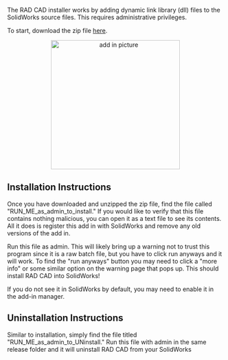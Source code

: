 The RAD CAD installer works by adding dynamic link library (dll) files to the SolidWorks source files. This requires administrative privileges. 

To start, download the zip file [here](downloadables/RAD_CAD_Installer_V3.5.zip).

<p align="center">
  <img src="https://tamu-edu.github.io/rad_lab_rad_cad_documentation/demo-images/add-in.png" width="300" alt="add in picture"></img>
</p>

## Installation Instructions

Once you have downloaded and unzipped the zip file, find the file called "RUN_ME_as_admin_to_install." If you would like to verify that this file contains nothing malicious, you can open it as a text file to see its contents. All it does is register this add in with SolidWorks and remove any old versions of the add in.

Run this file as admin. This will likely bring up a warning not to trust this program since it is a raw batch file, but you have to click run anyways and it will work. To find the "run anyways" button you may need to click a "more info" or some similar option on the warning page that pops up. This should install RAD CAD into SolidWorks!

If you do not see it in SolidWorks by default, you may need to enable it in the add-in manager.
​
## Uninstallation Instructions

Similar to installation, simply find the file titled "RUN_ME_as_admin_to_UNinstall." Run this file with admin in the same release folder and it will uninstall RAD CAD from your SolidWorks